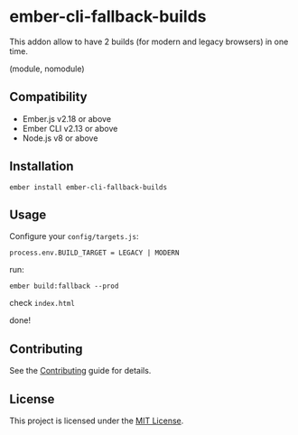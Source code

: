 ember-cli-fallback-builds
==============================================================================

This addon allow to have 2 builds (for modern and legacy browsers) in one time.

(module, nomodule)

Compatibility
------------------------------------------------------------------------------

* Ember.js v2.18 or above
* Ember CLI v2.13 or above
* Node.js v8 or above


Installation
------------------------------------------------------------------------------

```
ember install ember-cli-fallback-builds
```


Usage
------------------------------------------------------------------------------


Configure your `config/targets.js`:
```
process.env.BUILD_TARGET = LEGACY | MODERN
```

run:
```
ember build:fallback --prod
```

check `index.html`

done!


Contributing
------------------------------------------------------------------------------

See the [Contributing](CONTRIBUTING.md) guide for details.


License
------------------------------------------------------------------------------

This project is licensed under the [MIT License](LICENSE.md).
